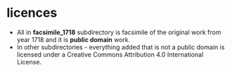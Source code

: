 # licences
- All in **facsimile_1718** subdirectory is facsimile of the original work from year 1718 and it is **public domain** work.
- In other subdirectories - everything added that is not a public domain is licensed under a Creative Commons Attribution 4.0 International License.